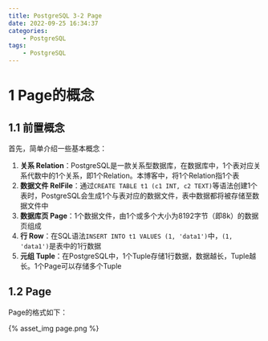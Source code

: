 ```yaml
---
title: PostgreSQL 3-2 Page
date: 2022-09-25 16:34:37
categories:
    - PostgreSQL
tags:
    - PostgreSQL
---
```


# 1 Page的概念
## 1.1 前置概念
首先，简单介绍一些基本概念：
1. **关系 Relation**：PostgreSQL是一款关系型数据库，在数据库中，1个表对应关系代数中的1个关系，即1个Relation。本博客中，将1个Relation指1个表
2. **数据文件 RelFile**：通过`CREATE TABLE t1 (c1 INT, c2 TEXT)`等语法创建1个表时，PostgreSQL会生成1个与表对应的数据文件，表中数据都将被存储至数据文件中
3. **数据库页 Page**：1个数据文件，由1个或多个大小为8192字节（即8k）的数据页组成
4. **行 Row**：在SQL语法`INSERT INTO t1 VALUES (1, 'data1')`中，`(1, 'data1')`是表中的1行数据
5. **元组 Tuple**：在PostgreSQL中，1个Tuple存储1行数据，数据越长，Tuple越长。1个Page可以存储多个Tuple

## 1.2 Page
Page的格式如下：

{% asset_img page.png %}
